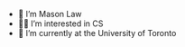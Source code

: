- 👋 I’m Mason Law
- 🧑‍💻 I’m interested in CS
- 📖 I’m currently at the University of Toronto 

<!---
justmaso/justmaso is a ✨ special ✨ repository because its `README.md` (this file) appears on your GitHub profile.
You can click the Preview link to take a look at your changes.
--->
